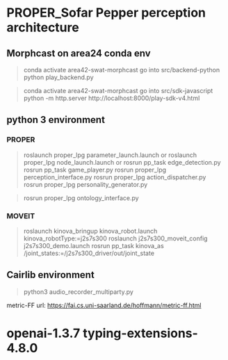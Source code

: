 # PROPER_Sofar Pepper perception architecture

## Morphcast on area24 conda env

> conda activate area42-swat-morphcast
> go into src/backend-python
> python play_backend.py


> conda activate area42-swat-morphcast
> go into src/sdk-javascript
> python -m http.server
> http://localhost:8000/play-sdk-v4.html


## python 3 environment
### PROPER
> roslaunch proper_lpg parameter_launch.launch
or
> roslaunch proper_lpg node_launch.launch
or
> rosrun pp_task edge_detection.py
> rosrun pp_task game_player.py
> rosrun proper_lpg perception_interface.py
> rosrun proper_lpg action_dispatcher.py
> rosrun proper_lpg personality_generator.py

> rosrun proper_lpg ontology_interface.py

### MOVEIT
> roslaunch kinova_bringup kinova_robot.launch kinova_robotType:=j2s7s300
> roslaunch j2s7s300_moveit_config j2s7s300_demo.launch
> rosrun pp_task kinova_as /joint_states:=/j2s7s300_driver/out/joint_state







## Cairlib environment
> python3 audio_recorder_multiparty.py

metric-FF url: https://fai.cs.uni-saarland.de/hoffmann/metric-ff.html

# openai-1.3.7 typing-extensions-4.8.0